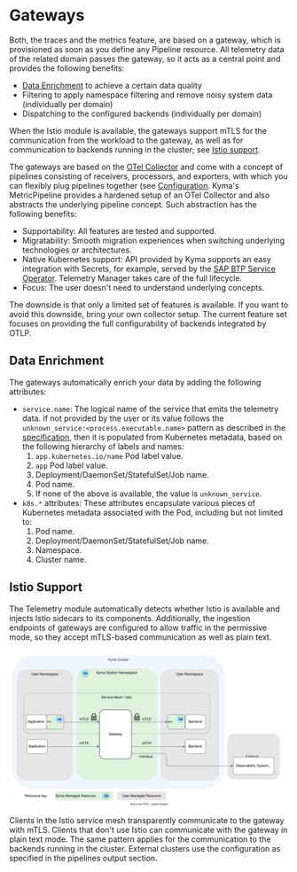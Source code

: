 # Gateways

Both, the traces and the metrics feature, are based on a gateway, which is provisioned as soon as you define any Pipeline resource. All telemetry data of the related domain passes the gateway, so it acts as a central point and provides the following benefits:

- [Data Enrichment](#data-enrichment) to achieve a certain data quality
- Filtering to apply namespace filtering and remove noisy system data (individually per domain)
- Dispatching to the configured backends (individually per domain)

When the Istio module is available, the gateways support mTLS for the communication from the workload to the gateway, as well as for communication to backends running in the cluster; see [Istio support](#istio-support).

The gateways are based on the [OTel Collector](https://opentelemetry.io/docs/collector/) and come with a concept of pipelines consisting of receivers, processors, and exporters, with which you can flexibly plug pipelines together (see [Configuration](https://opentelemetry.io/docs/collector/configuration/). Kyma's MetricPipeline provides a hardened setup of an OTel Collector and also abstracts the underlying pipeline concept. Such abstraction has the following benefits:

- Supportability: All features are tested and supported.
- Migratability: Smooth migration experiences when switching underlying technologies or architectures.
- Native Kubernetes support: API provided by Kyma supports an easy integration with Secrets, for example, served by the [SAP BTP Service Operator](https://github.com/SAP/sap-btp-service-operator#readme). Telemetry Manager takes care of the full lifecycle.
- Focus: The user doesn't need to understand underlying concepts.

The downside is that only a limited set of features is available. If you want to avoid this downside, bring your own collector setup. The current feature set focuses on providing the full configurability of backends integrated by OTLP.

## Data Enrichment

The gateways automatically enrich your data by adding the following attributes:

- `service.name`: The logical name of the service that emits the telemetry data. If not provided by the user or its value follows the `unknown_service:<process.executable.name>` pattern as described in the [specification](https://opentelemetry.io/docs/specs/semconv/resource/#service), then it is populated from Kubernetes metadata, based on the following hierarchy of labels and names:
  1. `app.kubernetes.io/name` Pod label value.
  2. `app` Pod label value.
  3. Deployment/DaemonSet/StatefulSet/Job name.
  4. Pod name.
  5. If none of the above is available, the value is `unknown_service`.
- `k8s.*` attributes: These attributes encapsulate various pieces of Kubernetes metadata associated with the Pod, including but not limited to:
  1. Pod name.
  2. Deployment/DaemonSet/StatefulSet/Job name.
  3. Namespace.
  4. Cluster name.

## Istio Support

The Telemetry module automatically detects whether Istio is available and injects Istio sidecars to its components. Additionally, the ingestion endpoints of gateways are configured to allow traffic in the permissive mode, so they accept mTLS-based communication as well as plain text.

![Gateways-Istio](assets/gateways-istio.drawio.svg)

Clients in the Istio service mesh transparently communicate to the gateway with mTLS. Clients that don't use Istio can communicate with the gateway in plain text mode. The same pattern applies for the communication to the backends running in the cluster. External clusters use the configuration as specified in the pipelines output section.


